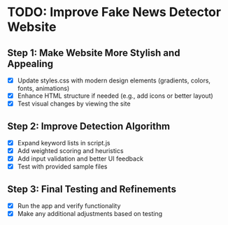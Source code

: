 # TODO: Improve Fake News Detector Website

## Step 1: Make Website More Stylish and Appealing

- [x] Update styles.css with modern design elements (gradients, colors, fonts, animations)
- [x] Enhance HTML structure if needed (e.g., add icons or better layout)
- [x] Test visual changes by viewing the site

## Step 2: Improve Detection Algorithm

- [x] Expand keyword lists in script.js
- [x] Add weighted scoring and heuristics
- [x] Add input validation and better UI feedback
- [x] Test with provided sample files

## Step 3: Final Testing and Refinements

- [x] Run the app and verify functionality
- [x] Make any additional adjustments based on testing
